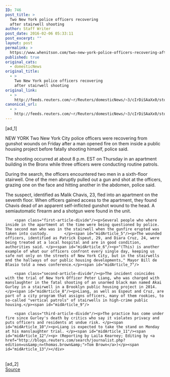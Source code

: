 ```yaml
---
ID: 746
post_title: >
  Two New York police officers recovering
  after stairwell shooting
author: Staff Writer
post_date: 2016-02-06 05:33:11
post_excerpt: ""
layout: post
permalink: >
  https://www.whenitson.com/two-new-york-police-officers-recovering-after-stairwell-shooting/
published: true
original_cats:
  - domesticNews
original_title:
  - >
    Two New York police officers recovering
    after stairwell shooting
original_link:
  - >
    http://feeds.reuters.com/~r/Reuters/domesticNews/~3/cIrDiSAaXx0/story01.htm
canonical_url:
  - >
    http://feeds.reuters.com/~r/Reuters/domesticNews/~3/cIrDiSAaXx0/story01.htm
---
```

 [ad_1]
<br><div id="articleText">
<span id="midArticle_start"/>

<span id="midArticle_0"/><span class="focusParagraph" readability="4"><p><span class="articleLocation">NEW YORK</span> Two New York City police officers were recovering from gunshot wounds on Friday after a man opened fire on them inside a public housing project before fatally shooting himself, police said. </p></span><span id="midArticle_1"/><p>The shooting occurred at about 8 p.m. EST on Thursday in an apartment building in the Bronx while three officers were conducting routine patrols.</p><span id="midArticle_2"/><p>During the search, the officers encountered two men in a  sixth-floor stairwell. One of the men abruptly pulled out a gun and shot at the officers, grazing one on the face and hitting  another in the abdomen, police said. </p><span id="midArticle_3"/><p>The suspect, identified as Malik Chavis, 23, fled into an apartment on the seventh floor. When officers gained access to the apartment, they found Chavis dead of an apparent self-inflicted gunshot wound to the head. A semiautomatic firearm and a shotgun were found in the unit.</p><span id="midArticle_4"/>
        
        <span class="first-article-divide"/><p>Several people who where inside in the apartment at the time were being questioned by police. The second man who was in the stairwell when the gunfire erupted was taken into custody.       </p><span id="midArticle_5"/><p>The wounded officers, identified as Patrick Espeut, 29, and Diara Cruz, 24, were being treated at a local hospital and are in good condition, authorities said. </p><span id="midArticle_6"/><p>"(This) is another example of what our officers confront every single day, keeping us safe not only on the streets of New York City, but in the stairwells and the hallways of our public housing developments," Mayor Bill de Blasio told a news conference.</p><span id="midArticle_7"/>
        
        <span class="second-article-divide"/><p>The incident coincides with the trial of New York Officer Peter Liang, who was charged with manslaughter in the fatal shooting of an unarmed black man named Akai Gurley in a stairwell in a Brooklyn public housing project in 2014. </p><span id="midArticle_8"/><p>Liang, as well as Espeut and Cruz, are part of a city program that assigns officers, many of them rookies, to so-called "vertical patrols" of stairwells in high-crime public housing.</p><span id="midArticle_9"/>
        
        <span class="third-article-divide"/><p>The practice has come under fire since Gurley's death by critics who say it violates privacy and puts officers and residents at undue risk. </p><span id="midArticle_10"/><p>Liang is expected to take the stand on Monday at his manslaughter trial. </p><span id="midArticle_11"/><span id="midArticle_12"/><p> (Reporting by Laila Kearney; Editing by <a href="http://blogs.reuters.com/search/journalist.php?edition=us&amp;n=thomas.brown&amp;">Tom Brown</a>)</p><span id="midArticle_13"/></div>
<br>[ad_2]
<br><a href="http://feeds.reuters.com/~r/Reuters/domesticNews/~3/cIrDiSAaXx0/story01.htm">Source </a>
